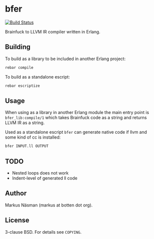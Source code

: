 bfer
==========
[![Build Status](https://travis-ci.org/markusn/bfer.png?branch=master)](https://travis-ci.org/markusn/bfer)

Brainfuck to LLVM IR compiler written in Erlang.

## Building

To build as a library to be included in another Erlang project:

```bash
rebar compile
```

To build as a standalone escript:

```bash
rebar escriptize
```

## Usage

When using as a library in another Erlang module the main entry point is `bfer_lib:compile/1` which
takes Brainfuck code as a string and returns LLVM IR as a string.

Used as a standalone escript `bfer` can generate native code if llvm and some kind of cc is installed:

```bash
bfer INPUT.ll OUTPUT
```

## TODO
* Nested loops does not work
* Indent-level of generated ll code

## Author
Markus Näsman (markus at botten dot org).

## License
3-clause BSD. For details see `COPYING`.

